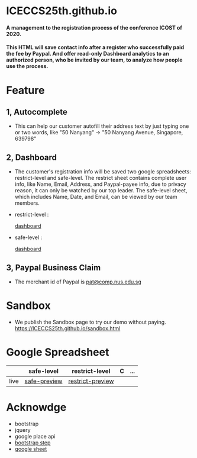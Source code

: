 # ICECCS25th.github.io

#### A management to the registration process of the conference ICOST of 2020. 

#### This HTML will save contact info after a register who successfully paid the fee by Paypal. And offer read-only Dashboard analytics to an authorized person, who be invited by our team, to analyze how people use the process.

# Feature

## 1, Autocomplete 
 * This can help our customer autofill their address text by just typing one or two words, like "50 Nanyang" -> "50 Nanyang Avenue, Singapore, 639798"

## 2, Dashboard
 * The customer's registration info will be saved two google spreadsheets: restrict-level and safe-level. The restrict sheet contains complete user info, like Name, Email, Address, and Paypal-payee info, due to privacy reason, it can only be watched by our top leader. The safe-level sheet, which includes Name, Date, and Email, can be viewed by our team members. 

 *  restrict-level : 
 
    [dashboard]( https://docs.google.com/spreadsheets/d/1DEdinMJxkjkU6wIA2RUw8WhoJ98tBtB1CMeMgYLofHg/edit#gid=0 )

 * safe-level : 
 
    [dashboard](https://docs.google.com/spreadsheets/d/1rA1m1hJmUt8S8AowuTfkFv7a49s9mP40FZ2xlWLU1RM/edit#gid=0)

## 3, Paypal Business Claim  
  * The merchant id of Paypal is pat@comp.nus.edu.sg


# Sandbox 
 * We publish the Sandbox page to try our demo without paying.
 https://ICECCS25th.github.io/sandbox.html

# Google Spreadsheet
 
 |   |     safe-level     |   restrict-level   | C | ... |
|---|:---------:|:-----:|:-:|:---:|
| live | [safe-preview](https://docs.google.com/spreadsheets/d/1rA1m1hJmUt8S8AowuTfkFv7a49s9mP40FZ2xlWLU1RM/edit#gid=0) |  [restrict-preview](https://docs.google.com/spreadsheets/d/1DEdinMJxkjkU6wIA2RUw8WhoJ98tBtB1CMeMgYLofHg/edit#gid=0)  |     |


# Acknowdge 
 * bootstrap 
 * jquery 
 * google place api 
 * [bootstrap step](https://www.codeply.com/go/PPzgkioUj2/bootstrap-step_by_step-form-example)
 * [google sheet](https://github.com/jamiewilson/form-to-google-sheets/edit/master/README.md)
